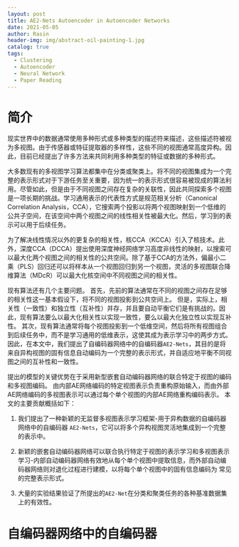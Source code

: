 ```yaml
---
layout: post
title: AE2-Nets Autoencoder in Autoencoder Networks
date: 2021-05-05
author: Rasin
header-img: img/abstract-oil-painting-1.jpg
catalog: true
tags:
  - Clustering
  - Autoencoder
  - Neural Network
  - Paper Reading
---
```


# 简介

现实世界中的数据通常使用多种形式或多种类型的描述符来描述，这些描述符被视为多视图。由于传感器或特征提取器的多样性，这些不同的视图通常高度异构。因此，目前已经提出了许多方法来共同利用多种类型的特征或数据的多种形式。

大多数现有的多视图学习算法都集中在分类或聚类上。将不同的视图集成为一个完整的表示形式对于下游任务至关重要，因为统一的表示形式很容易被现成的算法利用。尽管如此，但是由于不同视图之间存在复杂的关联性，因此共同探索多个视图是一项长期的挑战。学习通用表示的代表性方式是规范相关分析（Canonical Correlation Analysis，CCA），它搜索两个投影以将两个视图映射到一个低维的公共子空间，在该空间中两个视图之间的线性相关性被最大化。然后，学习到的表示可以用于后续任务。

为了解决线性情况以外的更复杂的相关性，核CCA（KCCA）引入了核技术。此外，深度CCA（DCCA）提出使用深度神经网络学习高度非线性的映射，以搜索可以最大化两个视图之间的相关性的公共空间。除了基于CCA的方法外，偏最小二乘（PLS）回归还可以将样本从一个视图回归到另一个视图，灵活的多视图联合降维算法（MDcR）可以最大化核空间中不同视图之间的相关性。

现有算法还有几个主要问题。 首先，先前的算法通常在不同的视图之间存在足够的相关性这一基本假设下，将不同的视图投影到公共空间上。 但是，实际上，相关性（一致性）和独立性（互补性）并存，并且要自动平衡它们是有挑战的。因此，现有算法要么以最大化相关性以实现一致性，要么以最大化独立性以实现互补性。 其次，现有算法通常将每个视图投影到一个低维空间，然后将所有视图组合到后续任务中，而不是学习通用的低维表示，这使其成为表示学习中的两步方式。 因此，在本文中，我们提出了自编码器网络中的自编码器`AE2-Nets`，其目的是将来自异构视图的固有信息自动编码为一个完整的表示形式，并自适应地平衡不同视图之间的互补性和一致性。 

提出的模型的关键优势在于采用新型嵌套自动编码器网络的联合特定于视图的编码和多视图编码。 由内部AE网络编码的特定视图表示负责重构原始输入，而由外部AE网络编码的多视图表示可以通过每个单个视图的内部AE网络重构编码表示。 本文的主要贡献概括如下： 

1. 我们提出了一种新颖的无监督多视图表示学习框架-用于异构数据的自编码器网络中的自编码器 `AE2-Nets`，它可以将多个异构视图灵活地集成到一个完整的表示中。

2. 新颖的嵌套自动编码器网络可以联合执行特定于视图的表示学习和多视图表示学习-内部自动编码器网络有效地从每个单个视图中提取信息，而外部自动编码器网络则对退化过程进行建模，以将每个单个视图中的固有信息编码为 常见的完整表示形式。

3. 大量的实验结果验证了所提出的`AE2-Net`在分类和聚类任务的各种基准数据集上的有效性。

# 自编码器网络中的自编码器

